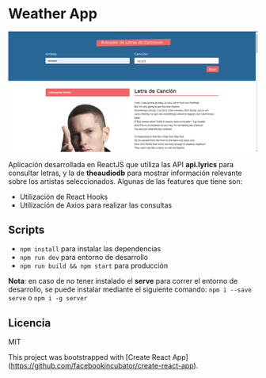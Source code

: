 # Weather App
![Captura de Musica](.readme-static/capture.png)

Aplicación desarrollada en ReactJS que utiliza las API **api.lyrics** para consultar letras, y la de **theaudiodb** para mostrar información relevante sobre los artistas seleccionados. Algunas de las features que tiene son:

* Utilización de React Hooks
* Utilización de Axios para realizar las consultas

## Scripts

* `npm install` para instalar las dependencias
* `npm run dev` para entorno de desarrollo
* `npm run build && npm start` para producción

**Nota**: en caso de no tener instalado el **serve** para correr el entorno de desarrollo, se puede instalar mediante el siguiente comando: `npm i --save serve` o `npm i -g server`

## Licencia

MIT


This project was bootstrapped with [Create React App]
(https://github.com/facebookincubator/create-react-app).
